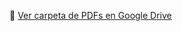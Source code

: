 📂 [Ver carpeta de PDFs en Google Drive]([https://drive.google.com/tu_link](https://drive.google.com/drive/folders/1-cEFsUv9HO6BgOK0bMe4DI88G364ZHz9?usp=drive_link))
